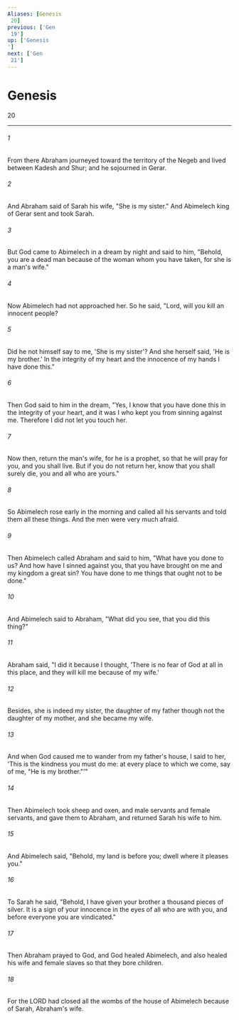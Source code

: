 ```yaml
---
Aliases: [Genesis 20]
previous: ['Gen 19']
up: ['Genesis']
next: ['Gen 21']
---
```

# Genesis 20

***
 

###### 1 
From there Abraham journeyed toward the territory of the Negeb and lived between Kadesh and Shur; and he sojourned in Gerar.  

###### 2 
And Abraham said of Sarah his wife, "She is my sister." And Abimelech king of Gerar sent and took Sarah.  

###### 3 
But God came to Abimelech in a dream by night and said to him, "Behold, you are a dead man because of the woman whom you have taken, for she is a man's wife."  

###### 4 
Now Abimelech had not approached her. So he said, "Lord, will you kill an innocent people?  

###### 5 
Did he not himself say to me, 'She is my sister'? And she herself said, 'He is my brother.' In the integrity of my heart and the innocence of my hands I have done this."  

###### 6 
Then God said to him in the dream, "Yes, I know that you have done this in the integrity of your heart, and it was I who kept you from sinning against me. Therefore I did not let you touch her.  

###### 7 
Now then, return the man's wife, for he is a prophet, so that he will pray for you, and you shall live. But if you do not return her, know that you shall surely die, you and all who are yours."  

###### 8 
So Abimelech rose early in the morning and called all his servants and told them all these things. And the men were very much afraid.  

###### 9 
Then Abimelech called Abraham and said to him, "What have you done to us? And how have I sinned against you, that you have brought on me and my kingdom a great sin? You have done to me things that ought not to be done."  

###### 10 
And Abimelech said to Abraham, "What did you see, that you did this thing?"  

###### 11 
Abraham said, "I did it because I thought, 'There is no fear of God at all in this place, and they will kill me because of my wife.'  

###### 12 
Besides, she is indeed my sister, the daughter of my father though not the daughter of my mother, and she became my wife.  

###### 13 
And when God caused me to wander from my father's house, I said to her, 'This is the kindness you must do me: at every place to which we come, say of me, "He is my brother."'"  

###### 14 
Then Abimelech took sheep and oxen, and male servants and female servants, and gave them to Abraham, and returned Sarah his wife to him.  

###### 15 
And Abimelech said, "Behold, my land is before you; dwell where it pleases you."  

###### 16 
To Sarah he said, "Behold, I have given your brother a thousand pieces of silver. It is a sign of your innocence in the eyes of all who are with you, and before everyone you are vindicated."  

###### 17 
Then Abraham prayed to God, and God healed Abimelech, and also healed his wife and female slaves so that they bore children.  

###### 18 
For the LORD had closed all the wombs of the house of Abimelech because of Sarah, Abraham's wife.
